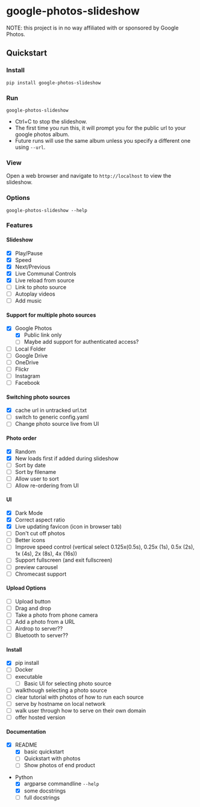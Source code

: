 # google-photos-slideshow

NOTE: this project is in no way affiliated with or sponsored by Google Photos.

## Quickstart
### Install
```commandline
pip install google-photos-slideshow
```

### Run
```commandline
google-photos-slideshow
```
* Ctrl+C to stop the slideshow.
* The first time you run this, it will prompt you for the public url to your google photos album.
* Future runs will use the same album unless you specify a different one using `--url`.

### View
Open a web browser and navigate to `http://localhost` to view the slideshow.

### Options
```commandline
google-photos-slideshow --help
```


### Features
#### Slideshow
  * [x] Play/Pause
  * [x] Speed
  * [x] Next/Previous
  * [x] Live Communal Controls
  * [x] Live reload from source
  * [ ] Link to photo source
  * [ ] Autoplay videos
  * [ ] Add music
#### Support for multiple photo sources
  * [x] Google Photos
    * [x] Public link only
    * [ ] Maybe add support for authenticated access?
  * [ ] Local Folder
  * [ ] Google Drive
  * [ ] OneDrive
  * [ ] Flickr
  * [ ] Instagram
  * [ ] Facebook
#### Switching photo sources
  * [x] cache url in untracked url.txt
  * [ ] switch to generic config.yaml
  * [ ] Change photo source live from UI
#### Photo order
  * [x] Random
  * [x] New loads first if added during slideshow
  * [ ] Sort by date
  * [ ] Sort by filename
  * [ ] Allow user to sort
  * [ ] Allow re-ordering from UI
#### UI
  * [x] Dark Mode
  * [x] Correct aspect ratio
  * [x] Live updating favicon (icon in browser tab)
  * [ ] Don't cut off photos
  * [ ] Better icons
  * [ ] Improve speed control (vertical select 0.125x(0.5s), 0.25x (1s), 0.5x (2s), 1x (4s), 2x (8s), 4x (16s))
  * [ ] Support fullscreen (and exit fullscreen)
  * [ ] preview carousel
  * [ ] Chromecast support
#### Upload Options
  * [ ] Upload button
  * [ ] Drag and drop
  * [ ] Take a photo from phone camera
  * [ ] Add a photo from a URL
  * [ ] Airdrop to server??
  * [ ] Bluetooth to server??
#### Install
  * [x] pip install
  * [ ] Docker
  * [ ] executable
    * [ ] Basic UI for selecting photo source
  * [ ] walkthough selecting a photo source
  * [ ] clear tutorial with photos of how to run each source
  * [ ] serve by hostname on local network
  * [ ] walk user through how to serve on their own domain
  * [ ] offer hosted version
#### Documentation
  * [x] README
    * [x] basic quickstart
    * [ ] Quickstart with photos
    * [ ] Show photos of end product
  * Python
    * [x] argparse commandline `--help`
    * [x] some docstrings
    * [ ] full docstrings

